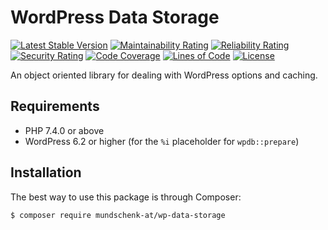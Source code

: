 # WordPress Data Storage

[![Latest Stable Version](https://poser.pugx.org/mundschenk-at/wp-data-storage/v/stable)](https://packagist.org/packages/mundschenk-at/wp-data-storage)
[![Maintainability Rating](https://sonarcloud.io/api/project_badges/measure?project=mundschenk-at_wp-data-storage&metric=sqale_rating)](https://sonarcloud.io/dashboard?id=mundschenk-at_wp-data-storage)
[![Reliability Rating](https://sonarcloud.io/api/project_badges/measure?project=mundschenk-at_wp-data-storage&metric=reliability_rating)](https://sonarcloud.io/dashboard?id=mundschenk-at_wp-data-storage)
[![Security Rating](https://sonarcloud.io/api/project_badges/measure?project=mundschenk-at_wp-data-storage&metric=security_rating)](https://sonarcloud.io/dashboard?id=mundschenk-at_wp-data-storage)
[![Code Coverage](https://sonarcloud.io/api/project_badges/measure?project=mundschenk-at_wp-data-storage&metric=coverage)](https://sonarcloud.io/dashboard?id=mundschenk-at_wp-data-storage)
[![Lines of Code](https://sonarcloud.io/api/project_badges/measure?project=mundschenk-at_wp-data-storage&metric=ncloc)](https://sonarcloud.io/dashboard?id=mundschenk-at_wp-data-storage)
[![License](https://poser.pugx.org/mundschenk-at/wp-data-storage/license)](https://packagist.org/packages/mundschenk-at/wp-data-storage)


An object oriented library for dealing with WordPress options and caching.

## Requirements

*   PHP 7.4.0 or above
*   WordPress 6.2 or higher (for the `%i` placeholder for `wpdb::prepare`)

## Installation

The best way to use this package is through Composer:

```BASH
$ composer require mundschenk-at/wp-data-storage
```
